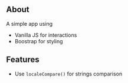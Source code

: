 ## About 
A simple app using
- Vanilla JS for interactions
- Boostrap for styling

## Features 
- Use `localeCompare()` for strings comparison